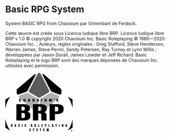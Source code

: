 # Basic RPG System

System BASIC RPG from Chaosium par Grimmbart de Ferdock.

Cette œuvre est créée sous Licence ludique libre BRP.
Licence ludique libre BRP v 1.0 © copyright 2020 Chaosium Inc.
Basic Roleplaying © 1980—2020 Chaosium Inc. ; Auteurs, règles originales : Greg Stafford, Steve Henderson, Warren James, Steve Perrin, Sandy Petersen, Ray Turney et Lynn Willis ; développées par Jason Durall, James Lowder et Jeff Richard.
Basic Roleplaying et le logo BRP sont des marques déposées de Chaosium Inc. utilisées avec permission.

![image](images/Basic-RPG.png)
